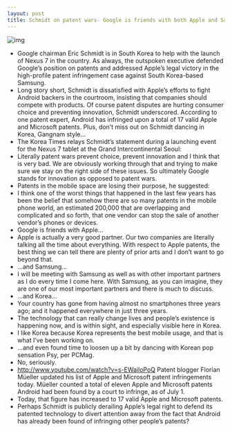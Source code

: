 ```yaml
---
layout: post
title: Schmidt on patent wars- Google is friends with both Apple and Samsung
---
```

![img](http://media.idownloadblog.com/wp-content/uploads/2012/07/Eric-Schmidt-image-001.jpg)
* Google chairman Eric Schmidt is in South Korea to help with the launch of Nexus 7 in the country. As always, the outspoken executive defended Google’s position on patents and addressed Apple’s legal victory in the high-profile patent infringement case against South Korea-based Samsung.
* Long story short, Schmidt is dissatisfied with Apple’s efforts to fight Android backers in the courtroom, insisting that companies should compete with products. Of course patent disputes are hurting consumer choice and preventing innovation, Schmidt underscored. According to one patent expert, Android has infringed upon a total of 17 valid Apple and Microsoft patents. Plus, don’t miss out on Schmidt dancing in Korea, Gangnam style…
* The Korea Times relays Schmidt’s statement during a launching event for the Nexus 7 tablet at the Grand Intercontinental Seoul:
* Literally patent wars prevent choice, prevent innovation and I think that is very bad. We are obviously working through that and trying to make sure we stay on the right side of these issues. So ultimately Google stands for innovation as opposed to patent wars.
* Patents in the mobile space are losing their purpose, he suggested:
* I think one of the worst things that happened in the last few years has been the belief that somehow there are so many patents in the mobile phone world, an estimated 200,000 that are overlapping and complicated and so forth, that one vendor can stop the sale of another vendor’s phones or devices.
* Google is friends with Apple…
* Apple is actually a very good partner. Our two companies are literally talking all the time about everything. With respect to Apple patents, the best thing we can tell there are plenty of prior arts and I don’t want to go beyond that.
* …and Samsung…
* I will be meeting with Samsung as well as with other important partners as I do every time I come here. With Samsung, as you can imagine, they are one of our most important partners and there is much to discuss.
* …and Korea…
* Your country has gone from having almost no smartphones three years ago; and it happened everywhere in just three years.
* The technology that can really change lives and people’s existence is happening now, and is within sight, and especially visible here in Korea.
* I like Korea because Korea represents the best mobile usage, and that is what I’ve been working on.
* …and even found time to loosen up a bit by dancing with Korean pop sensation Psy, per PCMag.
* No, seriously.
* http://www.youtube.com/watch?v=s-EWailoPoQ Patent blogger Florian Müeller updated his list of Apple and Microsoft patent infringements today. Müeller counted a total of eleven Apple and Microsoft patents Android had been found by a court to infringe, as of July 1.
* Today, that figure has increased to 17 valid Apple and Microsoft patents.
* Perhaps Schmidt is publicly derailing Apple’s legal right to defend its patented technology to divert attention away from the fact that Android has already been found of infringing other people’s patents?


